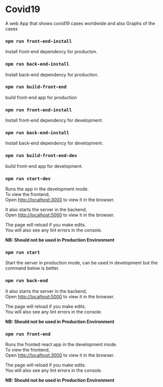 # Covid19
A web App that shows covid19 cases worldwide and also Graphs of the cases


### `npm run front-end-install`

Install front-end dependency for producton.<br/>

### `npm run back-end-install`

Install back-end dependency for production.<br/>

### `npm run build-front-end`

build front-end app for production<br/>



### `npm run front-end-install`

Install front-end dependency for development.<br/>

### `npm run back-end-install`

Install back-end dependency for development.<br/>

### `npm run build-front-end-dev`

build front-end app for development.<br/>



### `npm run start-dev`

Runs the app in the development mode.<br/>
To view the frontend,<br/>
Open [http://localhost:3000](http://localhost:3000) to view it in the browser.<br/>


It also starts the server in the backend, <br/>
Open [http://localhost:5000](http://localhost:5000) to view it in the browser.<br/>

The page will reload if you make edits.<br />
You will also see any lint errors in the console.<br/>

<b>NB: Should not be used in Production Environment </b>

### `npm run start`

Start the server in production mode, can be used in development but the command below is better.<br/>


### `npm run back-end`

It also starts the server in the backend, <br/>
Open [http://localhost:5000](http://localhost:5000) to view it in the browser.<br/>

The page will reload if you make edits.<br />
You will also see any lint errors in the console.

<b>NB: Should not be used in Production Environment </b>

### `npm run front-end`

Runs the fronted react app in the development mode.<br/>
To view the frontend,<br/>
Open [http://localhost:3000](http://localhost:3000) to view it in the browser.<br/>

The page will reload if you make edits.<br />
You will also see any lint errors in the console.

<b>NB: Should not be used in Production Environment </b>


